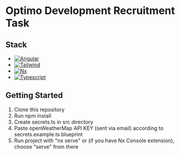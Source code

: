 <!-- write about having to create "secrets.ts" and provide sent via email API KEY -->
<!-- write about used techs -->
<!-- write about NX case and non-NX case-->

# Optimo Development Recruitment Task

## Stack

- [![Angular][angular]][angular-url]
- [![Tailwind][tailwind]][tailwind-url]
- [![Nx][nx]][nx-url]
- [![Typescript][typescript]][typescript-url]

## Getting Started

1. Clone this repository
2. Run npm install
3. Create secrets.ts in src directory
4. Paste openWeatherMap API KEY (sent via email) according to secrets.example.ts blueprint
5. Run project with "nx serve" or (if you have Nx Console extension), choose "serve" from there

[angular]: https://img.shields.io/badge/Angular-DD0031?logo=angular&logoColor=fff&style=flat
[angular-url]: https://angular.io/
[tailwind]: https://img.shields.io/badge/Tailwind_CSS-grey?style=for-the-badge&logo=tailwind-css&logoColor=38B2AC
[tailwind-url]: https://tailwindcss.com/
[typescript]: https://img.shields.io/badge/TypeScript-3178C6?logo=typescript&logoColor=fff&style=flat
[typescript-url]: https://www.typescriptlang.org/
[nx]: https://img.shields.io/badge/Nx-143055?logo=nx&logoColor=fff&style=flat
[nx-url]: https://nx.dev/
